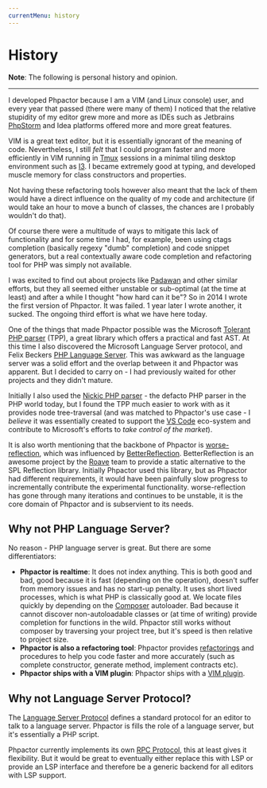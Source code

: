 ```yaml
---
currentMenu: history
---
```

History
=======

**Note**: The following is personal history and opinion.

---

I developed Phpactor because I am a VIM (and Linux console) user, and every year
that passed (there were many of them) I noticed that the relative stupidity of
my editor grew more and more as IDEs such as Jetbrains
[PhpStorm](https://www.jetbrains.com/phpstorm/) and Idea platforms offered more
and more great features.

VIM is a great text editor, but it is essentially ignorant of the meaning of
code. Nevertheless, I still _felt_ that I could program faster and more
efficiently in VIM running in [Tmux](https://github.com/tmux/tmux/wiki)
sessions in a minimal tiling desktop environment such as
[I3](https://i3wm.org/). I became extremely good at typing, and developed
muscle memory for class constructors and properties.

Not having these refactoring tools however also meant that the lack of them would
have a direct influence on the quality of my code and architecture (if would
take an hour to move a bunch of classes, the chances are I probably wouldn't do
that).

Of course there were a multitude of ways to mitigate this lack of functionality
and for some time I had, for example, been using ctags completion (basically
regexy "dumb" completion) and code snippet generators, but a real
contextually aware code completion and refactoring tool for PHP was simply not
available.

I was excited to find out about projects like
[Padawan](https://github.com/padawan-php/padawan.php) and other similar
efforts, but they all seemed either unstable or sub-optimal (at the time at
least) and after a while I thought "how hard can it be"? So in 2014 I wrote the
first version of Phpactor. It was failed. 1 year later I wrote another, it
sucked. The ongoing third effort is what we have here today.

One of the things that made Phpactor possible was the Microsoft [Tolerant PHP
parser](https://github.com/Microsoft/tolerant-php-parser) (TPP), a great library
which offers a practical and fast AST. At this time I also discovered the
Microsoft Language Server protocol, and Felix Beckers [PHP Language
Server](https://github.com/felixfbecker/php-language-server). This was awkward
as the language server was a solid effort and the overlap between it and
Phpactor was apparent. But I decided to carry on - I had previously waited for
other projects and they didn't mature.

Initially I also used the [Nickic PHP
parser](https://github.com/nikic/PHP-Parser) - the defacto PHP parser in the
PHP world today, but I found the TPP much easier to work with as it
provides node tree-traversal (and was matched to Phpactor's use case - I _believe_
it was essentially created to support the [VS
Code](https://en.wikipedia.org/wiki/Visual_Studio_Code) eco-system and
contribute to Microsoft's efforts to _take control of the market_).

It is also worth mentioning that the backbone of Phpactor is
[worse-reflection](https://github.com/phpactor/worse-reflection), which was
influenced by [BetterReflection](https://github.com/Roave/BetterReflection). BetterReflection
is an awesome project by the [Roave](https://roave.com/) team to provide a static
alternative to the SPL Reflection library. Initially Phpactor used this
library, but as Phpactor had different requirements, it would have been
painfully slow progress to incrementally contribute the experimental functionality. worse-reflection
has gone through many iterations and continues to be unstable, it is the core
domain of Phpactor and is subservient to its needs.


Why not PHP Language Server?
----------------------------

No reason - PHP language server is great. But there are some differentiators:

- **Phpactor is realtime**: It does not index anything. This is both good and
  bad, good because it is fast (depending on the operation), doesn't suffer
  from memory issues and has no start-up penalty. It uses short lived
  processes, which is what PHP is classically good at. We locate files quickly
  by depending on the [Composer](https://getcomposer.org) autoloader. Bad
  because it cannot discover non-autoloadable classes or (at time of writing)
  provide completion for functions in the wild. Phpactor still works without 
  composer by traversing your project tree, but it's speed is then relative to
  project size.
- **Phpactor is also a refactoring tool**: Phpactor provides
  [refactorings](refactorings.md) and procedures to help you code faster and
  more accurately (such as complete constructor, generate method, implement
  contracts etc).
- **Phpactor ships with a VIM plugin**: Phpactor ships with a [VIM plugin](vim-plugin.md).

Why not Language Server Protocol?
---------------------------------

The [Language Server
Protocol](https://github.com/Microsoft/language-server-protocol) defines a
standard protocol for an editor to talk to a language server. Phpactor is
fills the role of a language server, but it's essentially a PHP script.

Phpactor currently implements its own [RPC Protocol](rpc.md), this at least
gives it flexibility. But it would be great to eventually either replace this
with LSP or provide an LSP interface and therefore be a generic backend for
all editors with LSP support.
